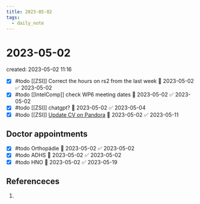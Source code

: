 ```yaml
---
title: 2023-05-02
tags:
  - daily_note
---
```


# 2023-05-02
created: 2023-05-02 11:16

- [x] #todo [[ZSI]] Correct the hours on rs2 from the last week 📅 2023-05-02 ✅ 2023-05-02
- [x] #todo [[IntelComp]] check WP6 meeting dates 📅 2023-05-02 ✅ 2023-05-02
- [x] #todo [[ZSI]] chatgpt? 📅 2023-05-02 ✅ 2023-05-04
- [x] #todo [[ZSI]] [Update CV on Pandora](hook://email/274adab7-1c61-10a4-411e-e37df8357edb%40zsi.at) 📅 2023-05-02 ✅ 2023-05-11

## Doctor appointments
- [x] #todo Orthopädie 📅 2023-05-02 ✅ 2023-05-02
- [x] #todo ADHS 📅 2023-05-02 ✅ 2023-05-02
- [x] #todo HNO 📅 2023-05-02 ✅ 2023-05-19

## Referenceces
1. 
